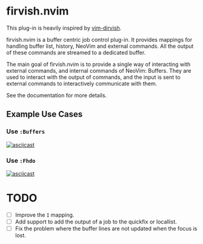 # firvish.nvim

This plug-in is heavily inspired by [vim-dirvish](https://github.com/justinmk/vim-dirvish).

firvish.nvim is a buffer centric job control plug-in. It provides mappings
for handling buffer list, history, NeoVim and external commands. All the
output of these commands are streamed to a dedicated buffer.

The main goal of firvish.nvim is to provide a single way of interacting with
external commands, and internal commands of NeoVim: Buffers. They are used
to interact with the output of commands, and the input is sent to external
commands to interactively communicate with them.

See the documentation for more details.

## Example Use Cases

### Use `:Buffers`

[![asciicast](https://asciinema.org/a/6QM9VIN9LzJieCt4BQTDgSKRX.svg)](https://asciinema.org/a/6QM9VIN9LzJieCt4BQTDgSKRX)

### Use `:Fhdo`

[![asciicast](https://asciinema.org/a/GAiUnzS9YGcBGM4UEyrvPsgmo.svg)](https://asciinema.org/a/GAiUnzS9YGcBGM4UEyrvPsgmo)

# TODO

- [ ] Improve the `I` mapping.
- [ ] Add support to add the output of a job to the quickfix or locallist.
- [ ] Fix the problem where the buffer lines are not updated when the focus is lost.
